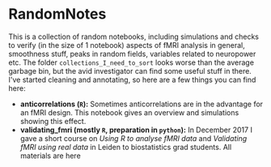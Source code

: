 # RandomNotes

This is a collection of random notebooks, including simulations and checks to verify (in the size of 1 notebook) aspects of fMRI analysis in general, smoothness stuff, peaks in random fields, variables related to neuropower etc.  The folder `collections_I_need_to_sort` looks worse than the average garbage bin, but the avid investigator can find some useful stuff in there.  I've started cleaning and annotating, so here are a few things you can find here:

- **anticorrelations (`R`):** Sometimes anticorrelations are in the advantage for an fMRI design.  This notebook gives an overview and simulations showing this effect.
- **validating_fmri (mostly `R`, preparation in `python`):** In December 2017 I gave a short course on _Using R to analyse fMRI data_ and _Validating fMRI using real data_ in Leiden to biostatistics grad students.  All materials are here
